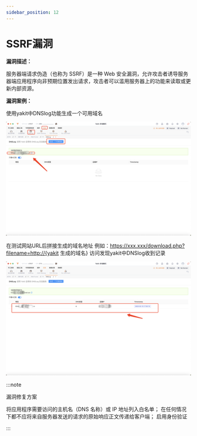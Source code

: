 ```yaml
---
sidebar_position: 12
---
```

# SSRF漏洞

**漏洞描述：**

服务器端请求伪造（也称为 SSRF）是一种 Web 安全漏洞，允许攻击者诱导服务器端应用程序向非预期位置发出请求，攻击者可以滥用服务器上的功能来读取或更新内部资源。

**漏洞案例：**

使用yakit中DNSlog功能生成一个可用域名

![](/img/products/yakit/ssrf-1.png)

在测试网站URL后拼接生成的域名地址
例如：https://xxx.xxx/download.php?filename=http://{yakit 生成的域名}
访问发现yakit中DNSlog收到记录

![](/img/products/yakit/ssrf-2.png)


:::note

漏洞修复方案

将应用程序需要访问的主机名（DNS 名称）或 IP 地址列入白名单；
在任何情况下都不应将来自服务器发送的请求的原始响应正文传递给客户端；
启用身份验证

:::